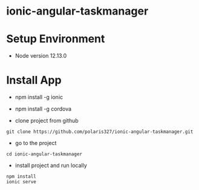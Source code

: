 # ionic-angular-taskmanager

# Setup Environment
- Node version 12.13.0

# Install App
- npm install -g ionic
- npm install -g cordova

- clone project from github
```
git clone https://github.com/polaris327/ionic-angular-taskmanager.git
```
- go to the project
```
cd ionic-angular-taskmanager
```
- install project and run locally
```
npm install
ionic serve
```
